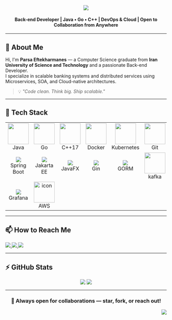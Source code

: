 <div id="top"></div>

<!-- HEADER -->
<p align="center">
  <img src="https://readme-typing-svg.herokuapp.com?font=Fira+Code&weight=500&size=35&pause=300&color=8A2BE2&center=true&vCenter=true&width=600&lines=Hi+%F0%9F%91%8B+I'm+Parsa;Back-end+Engineer;Java%2C+Go+%26+C%2B%2B+Developer;DevOps+Enthusiast;Distributed+Systems+Lover;Welcome+to+my+GitHub!" />
</p>

<h4 align="center">
Back-end Developer | Java • Go • C++ | DevOps & Cloud | Open to Collaboration from Anywhere
</h4>

---

## 👤 About Me

Hi, I'm <strong>Parsa Eftekharmanes</strong> — a Computer Science graduate from <strong>Iran University of Science and Technology</strong> and a passionate Back-end Developer.  
I specialize in scalable banking systems and distributed services using Microservices, SOA, and Cloud-native architectures.

> 💡 *"Code clean. Think big. Ship scalable."*

---

## 🧠 Tech Stack

<table align="center">
  <tr>
    <td align="center" width="116"><img src="https://skillicons.dev/icons?i=java" width="65" /><br>Java</td>
    <td align="center" width="116"><img src="https://skillicons.dev/icons?i=go" width="65" /><br>Go</td>
    <td align="center" width="116"><img src="https://techstack-generator.vercel.app/cpp-icon.svg" width="65" /><br>C++17</td>
    <td align="center" width="116"><img src="https://techstack-generator.vercel.app/docker-icon.svg" width="65" /><br>Docker</td>
    <td align="center" width="116"><img src="https://skillicons.dev/icons?i=kubernetes" width="65" /><br>Kubernetes</td>
    <td align="center" width="116"><img src="https://skillicons.dev/icons?i=git" width="65" /><br>Git</td>
    <td align="center" width="116"><img src="https://skillicons.dev/icons?i=githubactions" width="65" /><br>CI/CD</td>
    <td align="center" width="116"><img src="https://skillicons.dev/icons?i=linux" width="65" /><br>Linux</td>
  </tr>
  <tr>
    <td align="center" width="116"><img src="https://img.shields.io/badge/SpringBoot-6DB33F?style=for-the-badge&logo=springboot&logoColor=white" /><br>Spring Boot</td>
    <td align="center" width="116"><img src="https://img.shields.io/badge/Jakarta%20EE-FF6C37?style=for-the-badge&logo=jakartaee&logoColor=white" /><br>Jakarta EE</td>
    <td align="center" width="116"><img src="https://img.shields.io/badge/JavaFX-1E90FF?style=for-the-badge&logo=java&logoColor=white" /><br>JavaFX</td>
    <td align="center" width="116"><img src="https://img.shields.io/badge/Gin-GO%20Web%20Framework-00ADD8?style=for-the-badge" /><br>Gin</td>
    <td align="center" width="116"><img src="https://img.shields.io/badge/GORM-ORM%20for%20Go-375EAB?style=for-the-badge" /><br>GORM</td>
    <td align="center" width="116"><img src="https://skillicons.dev/icons?i=kafka" width="65" /><br>kafka</td>
    <td align="center" width="116"><img src="https://img.shields.io/badge/ELK-005571?style=for-the-badge&logo=elastic&logoColor=white" /><br>ELK Stack</td>
    <td align="center" width="116"><img src="https://img.shields.io/badge/Prometheus-E6522C?style=for-the-badge&logo=prometheus&logoColor=white" /><br>Prometheus</td>
  </tr>
  <tr>
    <td align="center" width="116"><img src="https://img.shields.io/badge/Grafana-F46800?style=for-the-badge&logo=grafana&logoColor=white" /><br>Grafana</td>
    <td align="center" width="116"><img src="https://techstack-generator.vercel.app/aws-icon.svg" alt="icon" width="65" height="65" /><br>AWS</td>
    <td align="center" colspan="6"></td>
  </tr>
</table>

---

## 📫 How to Reach Me

<div>
  <a href="mailto:parsa10007@gmail.com">
    <img src="https://img.shields.io/badge/Gmail-D14836?style=for-the-badge&logo=gmail&logoColor=white"/>
  </a>
  <a href="https://github.com/GavinRuff007">
    <img src="https://img.shields.io/badge/github-%2324292e.svg?&style=for-the-badge&logo=github&logoColor=white"/>
  </a>
  <a href="https://www.linkedin.com/in/yourprofile">
    <img src="https://img.shields.io/badge/linkedin-%230077B5.svg?&style=for-the-badge&logo=linkedin&logoColor=white"/>
  </a>
</div>

---

## ⚡ GitHub Stats

<p align="center">
  <img src="https://github-readme-stats.vercel.app/api?username=GavinRuff007&show_icons=true&theme=midnight-purple" />
  <img src="https://github-readme-stats.vercel.app/api/top-langs/?username=GavinRuff007&layout=compact&theme=midnight-purple" />
</p>

---

<h3 align="center">🤝 Always open for collaborations — star, fork, or reach out!</h3>

<p align="right">
  <a href="#top">
    <img src="https://img.shields.io/badge/Back%20to%20Top%20⬆️-8A2BE2?style=for-the-badge&logoColor=white"/>
  </a>
</p>
